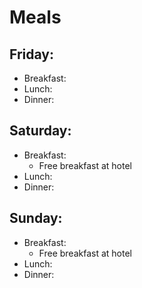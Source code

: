 # Meals
## Friday:
* Breakfast:
* Lunch:
* Dinner:
## Saturday:
* Breakfast: 
  * Free breakfast at hotel
* Lunch:
* Dinner:
## Sunday:
* Breakfast:
  * Free breakfast at hotel
 * Lunch:
 * Dinner:
